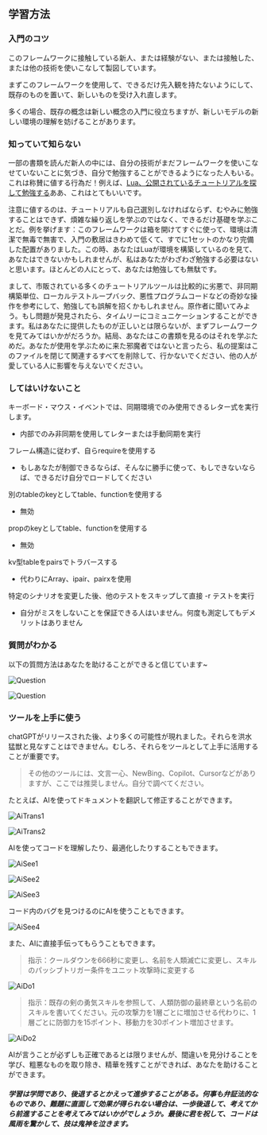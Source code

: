 ## 学習方法

### 入門のコツ

このフレームワークに接触している新人、または経験がない、または接触した、または他の技術を使いこなして製図しています。

まずこのフレームワークを使用して、できるだけ先入観を持たないようにして、既存のものを置いて、新しいものを受け入れ直します。

多くの場合、既存の概念は新しい概念の入門に役立ちますが、新しいモデルの新しい環境の理解を妨げることがあります。

### 知っていて知らない

一部の書類を読んだ新人の中には、自分の技術がまだフレームワークを使いこなせていないことに気づき、自分で勉強することができるようになった人もいる。これは称賛に値する行為だ！例えば、[Lua、公開されているチュートリアルを探して勉強する](https://www.runoob.com/lua/lua-tutorial.html)ああ、これはとてもいいです。

注意に値するのは、チュートリアルも自己選別しなければならず、むやみに勉強することはできず、煩雑な繰り返しを学ぶのではなく、できるだけ基礎を学ぶことだ。例を挙げます：このフレームワークは箱を開けてすぐに使って、環境は清潔で無毒で無害で、入門の敷居はきわめて低くて、すでに1セットのかなり完備した配置がありました。この時、あなたはLuaが環境を構築しているのを見て、あなたはできないかもしれませんが、私はあなたがわざわざ勉強する必要はないと思います。ほとんどの人にとって、あなたは勉強しても無駄です。

まして、市販されている多くのチュートリアルツールは比較的に劣悪で、非同期構築単位、ローカルテストループバック、悪性プログラムコードなどの奇妙な操作を参考にして、勉強しても誤解を招くかもしれません。原作者に聞いてみよう。もし問題が発見されたら、タイムリーにコミュニケーションすることができます。私はあなたに提供したものが正しいとは限らないが、まずフレームワークを見てみてはいかがだろうか。結局、あなたはこの書類を見るのはそれを学ぶためだ。あなたが使用を学ぶために来た邪魔者ではないと言ったら、私の提案はこのファイルを閉じて関連するすべてを削除して、行かないでください、他の人が愛している人に影響を与えないでください。

### してはいけないこと

キーボード・マウス・イベントでは、同期環境でのみ使用できるレター式を実行します。

* 内部でのみ非同期を使用してレターまたは手動同期を実行

フレーム構造に従わず、自らrequireを使用する

* もしあなたが制御できるならば、そんなに勝手に使って、もしできないならば、できるだけ自分でロードしてください

別のtableのkeyとしてtable、functionを使用する

* 無効

propのkeyとしてtable、functionを使用する

* 無効

kv型tableをpairsでトラバースする

* 代わりにArray、ipair、pairxを使用

特定のシナリオを変更した後、他のテストをスキップして直接 -r テストを実行

* 自分がミスをしないことを保証できる人はいません。何度も測定してもデメリットはありません

### 質問がわかる

以下の質問方法はあなたを助けることができると信じています~

![Question](/assets/question1.png)

![Question](/assets/question2.png)

### ツールを上手に使う

chatGPTがリリースされた後、より多くの可能性が現れました。それらを洪水猛獣と見なすことはできません。むしろ、それらをツールとして上手に活用することが重要です。

> その他のツールには、文言一心、NewBing、Copilot、Cursorなどがありますが、ここでは推奨しません。自分で調べてください。

たとえば、AIを使ってドキュメントを翻訳して修正することができます。

![AiTrans1](/assets/aiTrans1.png)

![AiTrans2](/assets/aiTrans2.png)

AIを使ってコードを理解したり、最適化したりすることもできます。

![AiSee1](/assets/aiSee1.png)

![AiSee2](/assets/aiSee2.png)

![AiSee3](/assets/aiSee3.png)

コード内のバグを見つけるのにAIを使うこともできます。

![AiSee4](/assets/aiSee4.png)

また、AIに直接手伝ってもらうこともできます。

> 指示：クールダウンを666秒に変更し、名前を人類滅亡に変更し、スキルのパッシブトリガー条件をユニット攻撃時に変更する

![AiDo1](/assets/aiDo1.png)

> 指示：既存の剣の勇気スキルを参照して、人類防御の最終章という名前のスキルを書いてください。元の攻撃力を1層ごとに増加させる代わりに、1層ごとに防御力を15ポイント、移動力を30ポイント増加させます。

![AiDo2](/assets/aiDo2.png)

AIが言うことが必ずしも正確であるとは限りませんが、間違いを見分けることを学び、粗悪なものを取り除き、精華を残すことができれば、あなたを助けることができます。

##### 学習は学問であり、後退するとかえって進歩することがある。何事も弁証法的なものであり、難題に直面して効果が得られない場合は、一歩後退して、考えてから前進することを考えてみてはいかがでしょうか。最後に君を祝して、コードは風雨を驚かして、技は鬼神を泣きます。
